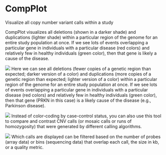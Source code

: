 # CompPlot

Visualize all copy number variant calls within a study

CompPlot visualizes all deletions (shown in a darker shade) and duplications (lighter shade) within a particular region of the genome for an entire study population at once. If we see lots of events overlapping a particular gene in individuals with a particular disease (red colors) and relatively few in healthy individuals (green color), then that gene is likely a cause of the disease.

![](/images/CompPlot_Image1.png)
Here we can see all deletions (fewer copies of a genetic region than expected; darker version of a color) and duplications (more copies of a genetic region than expected; lighter version of a color) within a particular region of the genome for an entire study population at once. If we see lots of events overlapping a particular gene in individuals with a particular disease (red colors) and relatively few in healthy individuals (green color), then that gene (PRKN in this case) is a likely cause of the disease (e.g., Parkinson disease).

![](/images/CompPlot_Image2.png)
Instead of color-coding by case-control status, you can also use this tool to compare and contrast CNV calls (or mosaic calls or runs of homozygosity) that were generated by different calling algorithms.

![](/images/CompPlot_Image3.png)
Which calls are displayed can be filtered based on the number of probes (array data) or bins (sequencing data) that overlap each call, the size in kb, or a quality metric.
